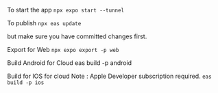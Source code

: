 To start the app
`npx expo start --tunnel`


To publish
`npx eas update`

but make sure you have committed changes first.


Export for Web
`npx expo export -p web`

Build Android for Cloud
eas build -p android

Build for IOS for cloud
Note : Apple Developer subscription required.
`eas build -p ios`